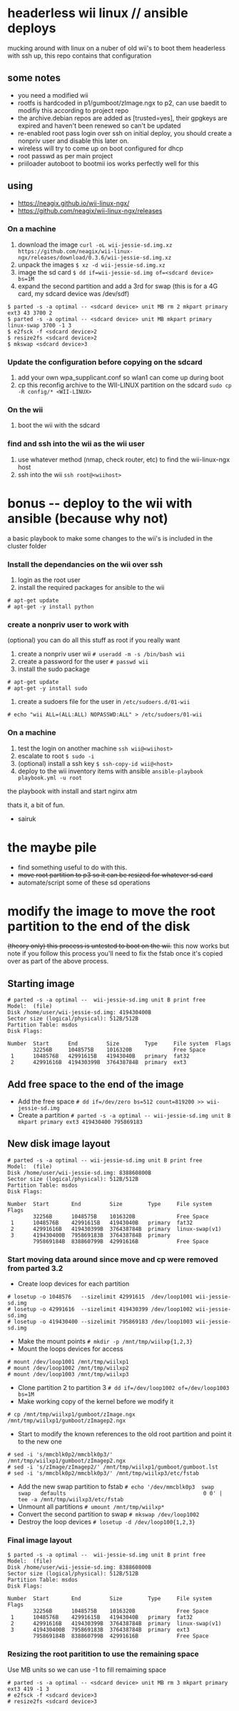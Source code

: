 # headerless wii linux // ansible deploys
mucking around with linux on a nuber of old wii's to boot them headerless with ssh up, this repo contains that configuration

## some notes
 - you need a modified wii
 - rootfs is hardcoded in p1/gumboot/zImage.ngx to p2, can use baedit to modifiy this according to project repo
 - the archive.debian repos are added as [trusted=yes], their gpgkeys are expired and haven't been renewed so can't be updated
 - re-enabled root pass login over ssh on initial deploy, you should create a nonpriv user and disable this later on.
 - wireless will try to come up on boot configured for dhcp
 - root passwd as per main project
 - priiloader autoboot to bootmii ios works perfectly well for this

## using 
 - https://neagix.github.io/wii-linux-ngx/
 - https://github.com/neagix/wii-linux-ngx/releases

### On a machine
1. download the image
``` curl -oL wii-jessie-sd.img.xz https://github.com/neagix/wii-linux-ngx/releases/download/0.3.6/wii-jessie-sd.img.xz ```
1. unpack the images
``` $ xz -d wii-jessie-sd.img.xz ```
1. image the sd card
``` $ dd if=wii-jessie-sd.img of=<sdcard device> bs=1M ```
1. expand the second partition and add a 3rd for swap (this is for a 4G card, my sdcard device was /dev/sdf)
```
$ parted -s -a optimal -- <sdcard device> unit MB rm 2 mkpart primary ext3 43 3700 2
$ parted -s -a optimal -- <sdcard device> unit MB mkpart primary linux-swap 3700 -1 3
$ e2fsck -f <sdcard device>2
$ resize2fs <sdcard device>2 
$ mkswap <sdcard device>3
```

### Update the configuration before copying on the sdcard
1. add your own wpa_supplicant.conf so wlan1 can come up during boot
1. cp this reconfig archive to the WII-LINUX partition on the sdcard
``` sudo cp -R config/* <WII-LINUX> ```

### On the wii
1. boot the wii with the sdcard

### find and ssh into the wii as the wii user
1. use whatever method (nmap, check router, etc) to find the wii-linux-ngx host
2. ssh into the wii
``` ssh root@<wiihost> ```

# bonus -- deploy to the wii with ansible (because why not)
a basic playbook to make some changes to the wii's is included in the cluster folder

### Install the dependancies on the wii over ssh
1. login as the root user
1. install the required packages for ansible to the wii
```
# apt-get update
# apt-get -y install python
```

### create a nonpriv user to work with
(optional) you can do all this stuff as root if you really want
1. create a nonpriv user wii
``` # useradd -m -s /bin/bash wii ```
1. create a password for the user
``` # passwd wii ```
1. install the sudo package
```
# apt-get update
# apt-get -y install sudo
```
1. create a sudoers file for the user in ```/etc/sudoers.d/01-wii```
```
# echo "wii	ALL=(ALL:ALL) NOPASSWD:ALL" > /etc/sudoers/01-wii
```

### On a machine
1. test the login on another machine
``` ssh wii@<wiihost> ```
1. escalate to root
``` $ sudo -i ```
1. (optional) install a ssh key
``` $ ssh-copy-id wii@<host> ```
1. deploy to the wii inventory items with ansible
``` ansible-playbook playbook.yml -u root ```


the playbook with install and start nginx atm

thats it, a bit of fun.
- sairuk

# the maybe pile
 - find something useful to do with this.
 - ~~move root partition to p3 so it can be resized for whatever sd card~~
 - automate/script some of these sd operations




# modify the image to move the root partition to the end of the disk

~~(theory only) this process is untested to boot on the wii.~~ this now works but note if you follow this process you'll need to fix the fstab once it's copied over as part of the above process.

## Starting image
```
# parted -s -a optimal --  wii-jessie-sd.img unit B print free
Model:  (file)
Disk /home/user/wii-jessie-sd.img: 419430400B
Sector size (logical/physical): 512B/512B
Partition Table: msdos
Disk Flags: 

Number  Start      End         Size        Type     File system  Flags
        32256B     1048575B    1016320B             Free Space
 1      1048576B   42991615B   41943040B   primary  fat32
 2      42991616B  419430399B  376438784B  primary  ext3
```

## Add free space to the end of the image
* Add the free space
```# dd if=/dev/zero bs=512 count=819200 >> wii-jessie-sd.img ```
* Create a partition
```# parted -s -a optimal -- wii-jessie-sd.img unit B mkpart primary ext3 419430400 795869183 ```


## New disk image layout
```
# parted -s -a optimal -- wii-jessie-sd.img unit B print free
Model:  (file)
Disk /home/user/wii-jessie-sd.img: 838860800B
Sector size (logical/physical): 512B/512B
Partition Table: msdos
Disk Flags: 

Number  Start       End         Size        Type     File system     Flags
        32256B      1048575B    1016320B             Free Space
 1      1048576B    42991615B   41943040B   primary  fat32
 2      42991616B   419430399B  376438784B  primary  linux-swap(v1)
 3      419430400B  795869183B  376438784B  primary  
        795869184B  838860799B  42991616B            Free Space
```

### Start moving data around since move and cp were removed from parted 3.2
* Create loop devices for each partition
```
# losetup -o 1048576   --sizelimit 42991615  /dev/loop1001 wii-jessie-sd.img
# losetup -o 42991616  --sizelimit 419430399 /dev/loop1002 wii-jessie-sd.img
# losetup -o 419430400 --sizelimit 795869183 /dev/loop1003 wii-jessie-sd.img

```
* Make the mount points
```# mkdir -p /mnt/tmp/wiilxp{1,2,3} ```
* Mount the loops devices for access
``` 
# mount /dev/loop1001 /mnt/tmp/wiilxp1
# mount /dev/loop1002 /mnt/tmp/wiilxp2
# mount /dev/loop1003 /mnt/tmp/wiilxp3
```
* Clone partition 2 to partition 3
```# dd if=/dev/loop1002 of=/dev/loop1003 bs=1M ```
* Make working copy of the kernel before we modify it
```
# cp /mnt/tmp/wiilxp1/gumboot/zImage.ngx /mnt/tmp/wiilxp1/gumboot/zImagep2.ngx
```
* Start to modify the known references to the old root partition and point it to the new one
```
# sed -i 's/mmcblk0p2/mmcblk0p3/' /mnt/tmp/wiilxp1/gumboot/zImagep2.ngx
# sed -i 's/zImage/zImagep2/' /mnt/tmp/wiilxp1/gumboot/gumboot.lst
# sed -i 's/mmcblk0p2/mmcblk0p3/' /mnt/tmp/wiilxp3/etc/fstab
```
* Add the new swap partition to fstab
```# echo '/dev/mmcblk0p3  swap   swap   defaults	                                        0 0' | tee -a /mnt/tmp/wiilxp3/etc/fstab```
* Unmount all partitions
```# umount /mnt/tmp/wiilxp*```
* Convert the second partition to swap
```# mkswap /dev/loop1002```
* Destroy the loop devices
```# losetup -d /dev/loop100{1,2,3}```

### Final image layout
```
$ parted -s -a optimal --  wii-jessie-sd.img unit B print free
Model:  (file)
Disk /home/user/wii-jessie-sd.img: 838860800B
Sector size (logical/physical): 512B/512B
Partition Table: msdos
Disk Flags: 

Number  Start       End         Size        Type     File system     Flags
        32256B      1048575B    1016320B             Free Space
 1      1048576B    42991615B   41943040B   primary  fat32
 2      42991616B   419430399B  376438784B  primary  linux-swap(v1)
 3      419430400B  795869183B  376438784B  primary  ext3
        795869184B  838860799B  42991616B            Free Space
```

### Resizing the root paritition to use the remaining space
Use MB units so we can use -1 to fill remaiming space
```
# parted -s -a optimal -- <sdcard device> unit MB rm 3 mkpart primary ext3 419 -1 3
# e2fsck -f <sdcard device>3
# resize2fs <sdcard device>3 
```


